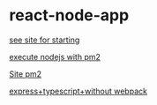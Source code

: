 # react-node-app

[see site for starting](https://www.freecodecamp.org/news/how-to-create-a-react-app-with-a-node-backend-the-complete-guide/)

[execute nodejs with pm2](https://medium.com/@engr.mmohsin/how-to-host-nodejs-on-windows-server-e9bd38b6b6d5)

[Site pm2](https://pm2.keymetrics.io/docs/usage/quick-start//)

[express+typescript+without webpack](https://blog.logrocket.com/how-to-set-up-node-typescript-express/)

